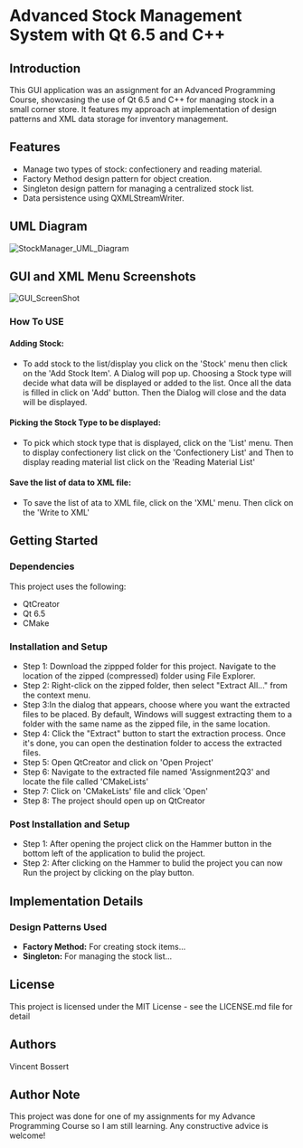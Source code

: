
# Advanced Stock Management System with Qt 6.5 and C++

## Introduction
This GUI application was an assignment for an Advanced Programming Course, showcasing the use of Qt 6.5 and C++ for managing stock in a small corner store. It features my approach at implementation of design patterns and XML data storage for inventory management.

## Features
- Manage two types of stock: confectionery and reading material.
- Factory Method design pattern for object creation.
- Singleton design pattern for managing a centralized stock list.
- Data persistence using QXMLStreamWriter.

## UML Diagram
![StockManager_UML_Diagram](https://github.com/VinceMKB/Qt-Corner-Store-Stock-Manager/assets/155303838/0e966409-e1fd-44fe-b189-0b706be31ba7)

## GUI and XML Menu Screenshots
![GUI_ScreenShot](https://github.com/VinceMKB/Qt-Corner-Store-Stock-Manager/assets/155303838/9b527f8b-e90a-400b-a349-e62f81423ab4)

### How To USE
#### Adding Stock: 
- To add stock to the list/display you click on the 'Stock' menu then click on the 'Add Stock Item'. A Dialog will pop up. Choosing a Stock type will decide what data will be displayed or added to the list. Once all the data is filled in click on 'Add' button. Then the Dialog will close and the data will be displayed.
#### Picking the Stock Type to be displayed:
- To pick which stock type that is displayed, click on the 'List' menu. Then to display confectionery list click on the 'Confectionery List' and Then to display reading material list click on the 'Reading Material List'
#### Save the list of data to XML file:
- To save the list of ata to XML file, click on the 'XML' menu. Then click on the 'Write to XML'

## Getting Started
### Dependencies

This project uses the following:
- QtCreator
- Qt 6.5
- CMake

### Installation and Setup

- Step 1: Download the zippped folder for this project. Navigate to the location of the zipped (compressed) folder using File Explorer.  
- Step 2: Right-click on the zipped folder, then select "Extract All..." from the context menu.  
- Step 3:In the dialog that appears, choose where you want the extracted files to be placed. By default, Windows will suggest extracting them to a folder with the same name as the zipped file, in the same location.  
- Step 4: Click the "Extract" button to start the extraction process. Once it's done, you can open the destination folder to access the extracted files.
- Step 5: Open QtCreator and click on 'Open Project'
- Step 6: Navigate to the extracted file named 'Assignment2Q3' and locate the file called 'CMakeLists'
- Step 7: Click on 'CMakeLists' file and click 'Open'
- Step 8: The project should open up on QtCreator

### Post Installation and Setup
- Step 1: After opening the project click on the Hammer button in the bottom left of the application to bulid the project.  
- Step 2: After clicking on the Hammer to bulid the project you can now Run the project by clicking on the play button.

## Implementation Details
### Design Patterns Used
- **Factory Method:** For creating stock items...
- **Singleton:** For managing the stock list...

## License
This project is licensed under the MIT License - see the LICENSE.md file for detail

## Authors
Vincent Bossert

## Author Note
This project was done for one of my assignments for my Advance Programming Course so I am still learning. Any constructive advice is welcome!







